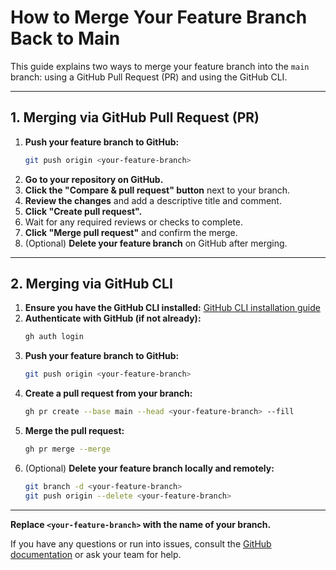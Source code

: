 # How to Merge Your Feature Branch Back to Main

This guide explains two ways to merge your feature branch into the `main` branch: using a GitHub Pull Request (PR) and using the GitHub CLI.

---

## 1. Merging via GitHub Pull Request (PR)

1. **Push your feature branch to GitHub:**
   ```bash
   git push origin <your-feature-branch>
   ```
2. **Go to your repository on GitHub.**
3. **Click the "Compare & pull request" button** next to your branch.
4. **Review the changes** and add a descriptive title and comment.
5. **Click "Create pull request".**
6. Wait for any required reviews or checks to complete.
7. **Click "Merge pull request"** and confirm the merge.
8. (Optional) **Delete your feature branch** on GitHub after merging.

---

## 2. Merging via GitHub CLI

1. **Ensure you have the GitHub CLI installed:**
   [GitHub CLI installation guide](https://cli.github.com/manual/installation)
2. **Authenticate with GitHub (if not already):**
   ```bash
   gh auth login
   ```
3. **Push your feature branch to GitHub:**
   ```bash
   git push origin <your-feature-branch>
   ```
4. **Create a pull request from your branch:**
   ```bash
   gh pr create --base main --head <your-feature-branch> --fill
   ```
5. **Merge the pull request:**
   ```bash
   gh pr merge --merge
   ```
6. (Optional) **Delete your feature branch locally and remotely:**
   ```bash
   git branch -d <your-feature-branch>
   git push origin --delete <your-feature-branch>
   ```

---

**Replace `<your-feature-branch>` with the name of your branch.**

If you have any questions or run into issues, consult the [GitHub documentation](https://docs.github.com/) or ask your team for help. 